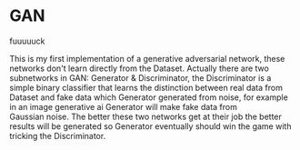 #   GAN
fuuuuuck

This is my first implementation of a generative adversarial network, these networks 
don't learn directly from the Dataset. Actually there are two subnetworks in GAN: 
Generator & Discriminator, the Discriminator is a simple binary classifier that learns
the distinction between real data from Dataset and fake data which Generator generated 
from noise, for example in an image generative ai Generator will make fake data from  
Gaussian noise.
The better these two networks get at their job the better results will be generated so 
Generator eventually should win the game with tricking the Discriminator.
